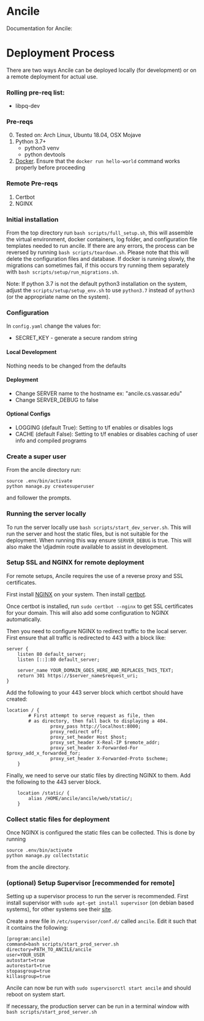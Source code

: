# Ancile


Documentation for Ancile:


# Deployment Process
There are two ways Ancile can be deployed locally (for development) or on a
remote deployment for actual use.

### Rolling pre-req list:
- libpq-dev

### Pre-reqs
0. Tested on: Arch Linux, Ubuntu 18.04, OSX Mojave
1. Python 3.7+
    - python3 venv
    - python devtools
2. [Docker](https://www.digitalocean.com/community/tutorials/how-to-install-and-use-docker-on-ubuntu-18-04).
   Ensure that the `docker run hello-world` command works properly before
   proceeding

### Remote Pre-reqs
1. Certbot
2. NGINX

### Initial installation
From the top directory run `bash scripts/full_setup.sh`, this will assemble
the virtual environment, docker containers, log folder, and configuration
file templates needed to run ancile. If there are any errors, the process
can be reversed by running `bash scripts/teardown.sh`. Please note that this
will delete the configuration files and database. If docker is running
slowly, the migrations can sometimes fail, if this occurs try running them
separately with `bash scripts/setup/run_migrations.sh`.

Note: If python 3.7 is not the default python3 installation on the system, adjust the
`scripts/setup/setup_env.sh` to use `python3.7` instead of `python3` (or the appropriate
name on the system).

### Configuration
In `config.yaml` change the values for:
- SECRET_KEY - generate a secure random string

#### Local Development
Nothing needs to be changed from the defaults

#### Deployment
- Change SERVER name to the hostname ex: "ancile.cs.vassar.edu"
- Change SERVER_DEBUG to false

#### Optional Configs
- LOGGING (default True): Setting to t/f enables or disables logs
- CACHE (default False): Setting to t/f enables or disables caching of user info and 
compiled programs

### Create a super user
From the ancile directory run:
```
source .env/bin/activate
python manage.py createsuperuser
```
and follower the prompts.

### Running the server locally
To run the server locally use `bash scripts/start_dev_server.sh`. This will run the server
and host the static files, but is not suitable for the deployment. When running this way
ensure `SERVER_DEBUG` is true. This will also make the \djadmin route available to assist
in development.

### Setup SSL and NGINX for remote deployment
For remote setups, Ancile requires the use of a reverse proxy and SSL
certificates.

First install
[NGINX](https://www.nginx.com/resources/wiki/start/topics/tutorials/install/)
on your system.
Then install
[certbot](https://certbot.eff.org/lets-encrypt/ubuntubionic-nginx.html).

Once certbot is installed, run `sudo certbot --nginx` to get SSL certificates
for your domain. This will also add some configuration to NGINX automatically.

Then you need to configure NGINX to redirect traffic to the local server. 
First ensure that all traffic is redirected to 443 with a block like:
```
server {
	listen 80 default_server;
	listen [::]:80 default_server;

	server_name YOUR_DOMAIN_GOES_HERE_AND_REPLACES_THIS_TEXT;
	return 301 https://$server_name$request_uri;
}
```

Add the following to your 443 server block which certbot should have created:
```
location / {
		# First attempt to serve request as file, then
		# as directory, then fall back to displaying a 404.
                proxy_pass http://localhost:8000;
                proxy_redirect off;
                proxy_set_header Host $host;
                proxy_set_header X-Real-IP $remote_addr;
                proxy_set_header X-Forwarded-For $proxy_add_x_forwarded_for;
                proxy_set_header X-Forwarded-Proto $scheme;
	}
```

Finally, we need to serve our static files by directing NGINX to them. Add the following
to the 443 server block.
```
	location /static/ {
		alias /HOME/ancile/ancile/web/static/;
	}
```

### Collect static files for deployment
Once NGINX is configured the static files can be collected. This is done by running
```
source .env/bin/activate
python manage.py collectstatic
```
from the ancile directory.

### (optional) Setup Supervisor [recommended for remote]
Setting up a supervisor process to run the server is recommended. First install
supervisor with `sudo apt-get install supervisor` (on debian based systems),
for other systems see their [site](http://supervisord.org/installing.html).

Create a new file in `/etc/supervisor/conf.d/` called `ancile`. Edit it such
that it contains the following:
```
[program:ancile]
command=bash scripts/start_prod_server.sh
directory=PATH_TO_ANCILE/ancile
user=YOUR_USER
autostart=true
autorestart=true
stopasgroup=true
killasgroup=true
```

Ancile can now be run with `sudo supervisorctl start ancile` and should reboot
on system start.

If necessary, the production server can be run in a terminal window with 
`bash scripts/start_prod_server.sh`
